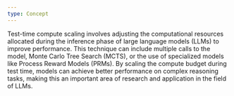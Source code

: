 ```yaml
---
type: Concept
---
```


Test-time compute scaling involves adjusting the computational resources allocated during the inference phase of large language models (LLMs) to improve performance. This technique can include multiple calls to the model, Monte Carlo Tree Search (MCTS), or the use of specialized models like Process Reward Models (PRMs). By scaling the compute budget during test time, models can achieve better performance on complex reasoning tasks, making this an important area of research and application in the field of LLMs.